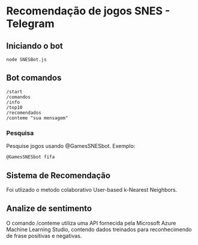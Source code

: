 # Recomendação de jogos SNES - Telegram
 
 ## Iniciando o bot
 
 ```
 node SNESBot.js
 ```

## Bot comandos

```
/start
/comandos
/info
/top10
/recomendados
/conteme "sua mensagem"
```
### Pesquisa

Pesquise jogos usando @GamesSNESbot.
Exemplo:
```
@GamesSNESbot fifa
```

## Sistema de Recomendação

Foi utlizado o metodo colaborativo User-based k-Nearest Neighbors.


## Analize de sentimento

O comando /conteme utiliza uma API fornecida pela Microsoft Azure Machine Learning Studio, contendo dados treinados para reconhecimendo de frase positivas e negativas.
